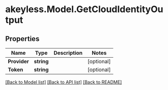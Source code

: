 # akeyless.Model.GetCloudIdentityOutput

## Properties

Name | Type | Description | Notes
------------ | ------------- | ------------- | -------------
**Provider** | **string** |  | [optional] 
**Token** | **string** |  | [optional] 

[[Back to Model list]](../README.md#documentation-for-models) [[Back to API list]](../README.md#documentation-for-api-endpoints) [[Back to README]](../README.md)

